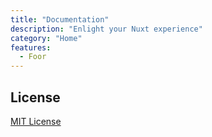 ```yaml
---
title: "Documentation"
description: "Enlight your Nuxt experience"
category: "Home"
features:
  - Foor
---
```


## License

[MIT License](https://github.com/lihbr/nuxt-hue/blob/master/LICENSE)
